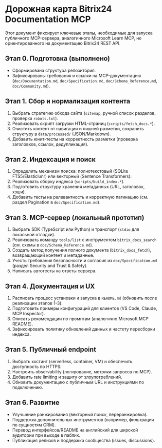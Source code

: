 # Дорожная карта Bitrix24 Documentation MCP

Этот документ фиксирует ключевые этапы, необходимые для запуска публичного MCP-сервера, аналогичного Microsoft Learn MCP, но ориентированного на документацию Bitrix24 REST API.

## Этап 0. Подготовка (выполнено)
- Сформирована структура репозитория.
- Зафиксированы требования и ссылки на MCP-документацию (`doc/Documentation.md`, `doc/Specification.md`, `doc/Schema_Reference.md`, `doc/Community.md`).

## Этап 1. Сбор и нормализация контента
1. Выбрать стратегию обхода сайта (`sitemap`, ручной список разделов, проверка `robots.txt`).
2. Реализовать скрипт загрузки HTML-страниц (`scripts/fetch_docs.*`).
3. Очистить контент от навигации и лишней разметки, сохранить структуру в `data/processed/` (JSON/Markdown).
4. Добавить юнит-тесты на корректность разметки (проверка заголовков, ссылок, дедупликация).

## Этап 2. Индексация и поиск
1. Определить механизм поиска: полнотекстовый (SQLite FTS5/Elasticlunr) или векторный (Sentence Transformers).
2. Реализовать сборку индекса (`scripts/build_index.*`).
3. Подготовить структуру хранения метаданных (URL, заголовок, хэши).
4. Добавить тесты на релевантность и корректную пагинацию (см. раздел Pagination в `doc/Specification.md`).

## Этап 3. MCP-сервер (локальный прототип)
1. Выбрать SDK (TypeScript или Python) и транспорт (`stdio` для локальной отладки).
2. Реализовать команду `tools/list` с инструментом `bitrix_docs_search` (см. схемы в `doc/Schema_Reference.md`).
3. Создать метод получения полного документа (`bitrix_docs_fetch`), возвращающий контент и метаданные.
4. Учесть требования безопасности и согласия из `doc/Specification.md` (раздел Security and Trust & Safety).
5. Написать автотесты на ответы сервера.

## Этап 4. Документация и UX
1. Расписать процесс установки и запуска в `README.md` (обновить после реализации этапов 1-3).
2. Подготовить примеры конфигураций для клиентов (VS Code, Claude, MCP Inspector).
3. Описать рекомендации по промптам (аналогично Microsoft MCP README).
4. Зафиксировать политику обновлений данных и частоту пересборки индекса.

## Этап 5. Публичный endpoint
1. Выбрать хостинг (serverless, container, VM) и обеспечить доступность по HTTPS.
2. Настроить observability (логирование, метрики запросов по MCP).
3. Добавить rate limiting и защиту от злоупотреблений.
4. Обновить документацию с публичным URL и инструкциями по подключению.

## Этап 6. Развитие
- Улучшение ранжирования (векторный поиск, переранжировка).
- Поддержка дополнительных инструментов (например, фильтрация по сущностям CRM).
- Перевод интерфейсов/README на английский для широкой аудитории при выходе в паблик.
- Публикация релизов и поддержка сообщества (issues, discussions).

